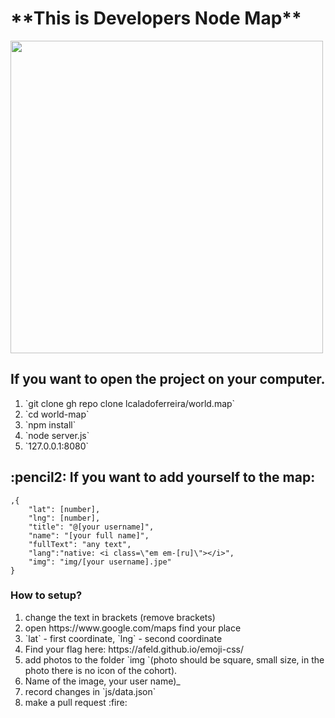 <h1> **This is Developers Node Map** </h1>
<img align="justify" width="500" src="https://media.giphy.com/media/giKklFontfveZrNXjz/giphy.gif" />
<h2> If you want to open the project on your computer.</h2>
<ol>
    <li>`git clone gh repo clone lcaladoferreira/world.map`</li>
    <li>`cd world-map`</li>
    <li>`npm install`</li>
     <li>`node server.js`</li>
     <li>`127.0.0.1:8080` </li>
</ol>
<h2> :pencil2: If you want to add yourself to the map: </h2>

```
,{   
    "lat": [number], 
    "lng": [number],    
    "title": "@[your username]",      
    "name": "[your full name]",        
    "fullText": "any text",      
    "lang":"native: <i class=\"em em-[ru]\"></i>",       
    "img": "img/[your username].jpe"        
}        
```
<h3> How to setup? </h3>
<ol>
    <li>change the text in brackets (remove brackets)</li>
    <li>open https://www.google.com/maps find your place</li>   
    <li>`lat` - first coordinate, `lng` - second coordinate</li>
    <li>Find your flag here: https://afeld.github.io/emoji-css/</li>
    <li>add photos to the folder `img `(photo should be square, small size, in the photo there is no icon of the cohort). </li>
    <li>Name of the image, your user name)_ </li>
    <li>record changes in `js/data.json`</li>
    <li>make a pull request :fire:</li>
    </ol>



